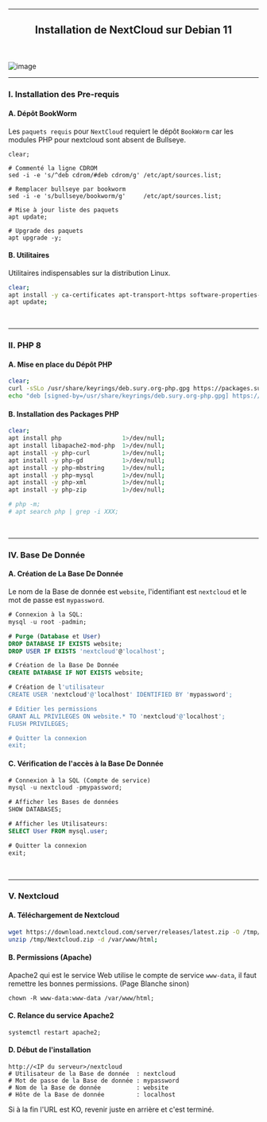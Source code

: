 ------------------------------------------------------------------------------------------------------------------------------------
## <p align='center'> Installation de NextCloud sur Debian 11 </p>

<br /> 

![image](https://github.com/dexter74/Linux/assets/35907/a0c5e9cf-1fbe-4f49-a47c-b25de1b949c5)

------------------------------------------------------------------------------------------------------------------------------------
### I. Installation des Pre-requis
#### A. Dépôt BookWorm
Les `paquets requis` pour `NextCloud` requiert le dépôt `BookWorm` car les modules PHP pour nextcloud sont absent de Bullseye.
```
clear;

# Commenté la ligne CDROM
sed -i -e 's/^deb cdrom/#deb cdrom/g' /etc/apt/sources.list;

# Remplacer bullseye par bookworm
sed -i -e 's/bullseye/bookworm/g'     /etc/apt/sources.list;

# Mise à jour liste des paquets
apt update;

# Upgrade des paquets
apt upgrade -y;
```

#### B. Utilitaires
Utilitaires indispensables sur la distribution Linux.
```bash
clear;
apt install -y ca-certificates apt-transport-https software-properties-common curl wget unzip 1>/dev/null;
apt update;
```
<br />

------------------------------------------------------------------------------------------------------------------------------------
### II. PHP 8
#### A. Mise en place du Dépôt PHP
```bash
clear;
curl -sSLo /usr/share/keyrings/deb.sury.org-php.gpg https://packages.sury.org/php/apt.gpg;
echo "deb [signed-by=/usr/share/keyrings/deb.sury.org-php.gpg] https://packages.sury.org/php/ $(lsb_release -sc) main" > /etc/apt/sources.list.d/php.list;
```

#### B. Installation des Packages PHP
```bash
clear;
apt install php                 1>/dev/null;
apt install libapache2-mod-php  1>/dev/null;
apt install -y php-curl         1>/dev/null;
apt install -y php-gd           1>/dev/null;
apt install -y php-mbstring     1>/dev/null;
apt install -y php-mysql        1>/dev/null;
apt install -y php-xml          1>/dev/null;
apt install -y php-zip          1>/dev/null;

# php -m;
# apt search php | grep -i XXX;
```
<br />

------------------------------------------------------------------------------------------------------------------------------------
### IV. Base De Donnée
#### A. Création de La Base De Donnée
Le nom de la Base de donnée est `website`, l'identifiant est `nextcloud` et le mot de passe est `mypassword`.
```sql
# Connexion à la SQL:
mysql -u root -padmin;

# Purge (Database et User)
DROP DATABASE IF EXISTS website;
DROP USER IF EXISTS 'nextcloud'@'localhost';

# Création de la Base De Donnée
CREATE DATABASE IF NOT EXISTS website;

# Création de l'utilisateur
CREATE USER 'nextcloud'@'localhost' IDENTIFIED BY 'mypassword';

# Editier les permissions
GRANT ALL PRIVILEGES ON website.* TO 'nextcloud'@'localhost';
FLUSH PRIVILEGES;

# Quitter la connexion
exit;
```

#### C. Vérification de l'accès à la Base De Donnée
```sql
# Connexion à la SQL (Compte de service)
mysql -u nextcloud -pmypassword;

# Afficher les Bases de données
SHOW DATABASES;

# Afficher les Utilisateurs:
SELECT User FROM mysql.user;

# Quitter la connexion
exit;
```
<br />

------------------------------------------------------------------------------------------------------------------------------------
### V. Nextcloud
#### A. Téléchargement de Nextcloud
```bash
wget https://download.nextcloud.com/server/releases/latest.zip -O /tmp/Nextcloud.zip;
unzip /tmp/Nextcloud.zip -d /var/www/html;
```

#### B. Permissions (Apache)
Apache2 qui est le service Web utilise le compte de service `www-data`, il faut remettre les bonnes permissions. (Page Blanche sinon) 
```
chown -R www-data:www-data /var/www/html;
```

#### C. Relance du service Apache2
```
systemctl restart apache2;
```

#### D. Début de l'installation
```
http://<IP du serveur>/nextcloud
# Utilisateur de la Base de donnée  : nextcloud
# Mot de passe de la Base de donnée : mypassword
# Nom de la Base de donnée          : website
# Hôte de la Base de donnée         : localhost
```

Si à la fin l'URL est KO, revenir juste en arrière et c'est terminé.

